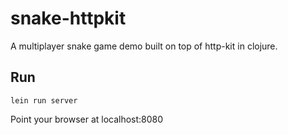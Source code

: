 # snake-httpkit
A multiplayer snake game demo built on top of http-kit in clojure.

## Run
```lein run server```

Point your browser at localhost:8080
